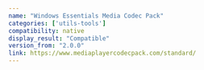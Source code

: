 ```yaml
---
name: "Windows Essentials Media Codec Pack"
categories: ['utils-tools']
compatibility: native
display_result: "Compatible"
version_from: "2.0.0"
link: https://www.mediaplayercodecpack.com/standard/
---
```


